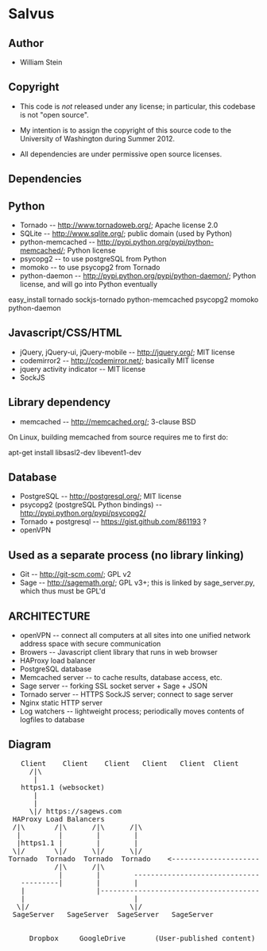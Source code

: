 Salvus
======

Author
------

   * William Stein

Copyright
---------

   * This code is *not* released under any license; in particular,
     this codebase is not "open source".

   * My intention is to assign the copyright of this source code to
     the University of Washington during Summer 2012.

   * All dependencies are under permissive open source licenses.

Dependencies
------------

Python
------

   * Tornado -- http://www.tornadoweb.org/; Apache license 2.0
   * SQLite -- http://www.sqlite.org/; public domain (used by Python)
   * python-memcached -- http://pypi.python.org/pypi/python-memcached/; Python license
   * psycopg2 -- to use postgreSQL from Python
   * momoko -- to use psycopg2 from Tornado
   * python-daemon -- http://pypi.python.org/pypi/python-daemon/; Python license, and will go into Python eventually

easy_install tornado sockjs-tornado python-memcached psycopg2 momoko python-daemon

Javascript/CSS/HTML
-------------------

   * jQuery, jQuery-ui, jQuery-mobile -- http://jquery.org/; MIT license
   * codemirror2 -- http://codemirror.net/; basically MIT license
   * jquery activity indicator -- MIT license
   * SockJS

Library dependency
------------------

   * memcached -- http://memcached.org/; 3-clause BSD

On Linux, building memcached from source requires me to first do:

  apt-get install libsasl2-dev libevent1-dev  

Database
--------

   * PostgreSQL -- http://postgresql.org/; MIT license
   * psycopg2 (postgreSQL Python bindings) -- http://pypi.python.org/pypi/psycopg2/
   * Tornado + postgresql -- https://gist.github.com/861193 ?
   * openVPN

Used as a separate process (no library linking)
-----------------------------------------------

   * Git -- http://git-scm.com/; GPL v2
   * Sage -- http://sagemath.org/; GPL v3+;  this is linked by sage_server.py, which thus must be GPL'd
  

ARCHITECTURE
------------

  * openVPN -- connect all computers at all sites into one unified
               network address space with secure communication
  * Browers -- Javascript client library that runs in web browser
  * HAProxy load balancer 
  * PostgreSQL database
  * Memcached server -- to cache results, database access, etc.
  * Sage server -- forking SSL socket server + Sage + JSON
  * Tornado server -- HTTPS SockJS server; connect to sage server
  * Nginx static HTTP server
  * Log watchers -- lightweight process; periodically moves contents of logfiles to database


Diagram
-------
<pre>
   Client    Client    Client   Client   Client  Client
     /|\
      |
   https1.1 (websocket)
      |
      |
     \|/ https://sagews.com
 HAProxy Load Balancers                      
 /|\       /|\      /|\      /|\
  |         |        |        |                                                    (Backups)
  |https1.1 |        |        |                                     
 \|/       \|/      \|/      \|/                                      Memcached
Tornado  Tornado  Tornado  Tornado    <--------------------------->   PostgreSQL   (+Slave PostgreSQL)
           /|\      /|\                                                  /|\
            |        |        ------------------------------------------> |
   ---------|        |        |                                          \|/
   |                 |-----------------------------------------------> Log Processes
   |                          |
  \|/                        \|/
 SageServer   SageServer  SageServer   SageServer


     Dropbox     GoogleDrive       (User-published content)
</pre>